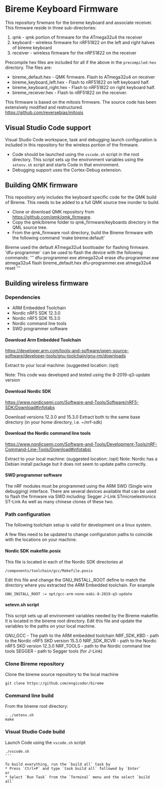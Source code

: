 # Bireme Keyboard Firmware
This repository firwmare for the bireme keyboard and associate receiver. This firmware reside in three sub-directories:

1. qmk      - qmk portion of firmware for the ATmega32u4 the receiver
1. keyboard - wireless firmware for nRF51822 on the left and right halves of bireme keyboard
1. receiver - wireless firmware for the nRF51822 on the receiver

Precompile hex files are included for all if the above in the `precompiled-hex` directory. The files are:
* bireme_default.hex        - QMK firmware. Flash to ATmega32u4 on receiver
* bireme_keyboard_left.hex  - Flash to nRF51822 on left keyboard half.
* bireme_keyboard_right.hex - Flash to nRF51822 on right keyboard half.
* bireme_receiver.hex       - Flash to nRF51822 on the receiver.

This firmware is based on the mitosis firmware. The source code has been extensively modified and restructured.
https://github.com/reversebias/mitosis

## Visual Studio Code support
Visual Studio Code workspace, task and debugging launch configuration is included in this repository for the wireless portion of the firmware. 
* Code should be launched using the `vscode.sh` script in the root directory. This script sets up the environment variables using the `setenv.sh` script and starts Code in that environment. 
* Debugging support uses the Cortex-Debug extension.  

## Building QMK firmware

This repository only includes the keyboard specific code for the QMK build of Bireme. This needs to be added to a full 
QMK source tree inorder to build. 

* Clone or download QMK repository from https://github.com/qmk/qmk_firmware.
* Copy the qmk/bireme folder to qmk_firmware/keyboards directory in the QML source tree.
* From the qmk_firmware root directory, build the Bireme firmware with the following command
    'make bireme:default'

Bireme used the default ATmega32u4 bootloader for flashing firmware. 'dfu-programmer` can be used to flash the device with the following commands:
'''
dfu-programmer.exe atmega32u4 erase
dfu-programmer.exe atmega32u4 flash bireme_default.hex
dfu-programmer.exe atmega32u4 reset
'''

## Building wireless firmware

### Dependencies

* ARM Embedded Toolchain
* Nordic nRF5 SDK 12.3.0
* Nordic nRF5 SDK 15.3.0
* Nordic command line tools
* SWD programmer software

#### Download Arm Embedded Toolchain

https://developer.arm.com/tools-and-software/open-source-software/developer-tools/gnu-toolchain/gnu-rm/downloads

Extract to your local machine: (suggested location: /opt)

Note: This code was developed and tested using the 8-2019-q3-update version

#### Download Nordic SDK 

https://www.nordicsemi.com/Software-and-Tools/Software/nRF5-SDK/Download#infotabs

Download versions 12.3.0 and 15.3.0
Extract both to the same base directory (in your home directory, i.e. ~/nrf-sdk)

#### Download the Nordic command line tools

https://www.nordicsemi.com/Software-and-Tools/Development-Tools/nRF-Command-Line-Tools/Download#infotabs\

Extract to your local machine: (suggested location: /opt)
Note: Nordic has a Debian install package but it does not seem to update paths correctly.

#### SWD programmer software

The nRF modules must be programmed using the ARM SWD (Single wire debugging) interface. 
There are several devices available that can be used to flash the firmware via SWD including:
Segger J-Link
STmicroelextronics ST-Link
As well as many chinese clones of these two.

### Path configuration
The following toolchain setup is valid for development on a linux system.

A few files need to be updated to change configuration paths to coincide with the locations on your machine.

#### Nordic SDK makefile.posix
This file is located in each of the Nordic SDK directories at 
```
/components/toolchain/gcc/Makefile.posix
```
Edit this file and change the GNU_INSTALL_ROOT define to match the directory where you extracted the ARM Embedded toolchain. For example

```
GNU_INSTALL_ROOT := opt/gcc-arm-none-eabi-8-2019-q3-update
```

#### setevn.sh script
This script sets up all environment variables needed by the Bireme makefile. It is located in the bireme root directory. Edit this file and update the variables to the paths on your local machine.

  GNU_GCC       - The path to the ARM embedded toolchain
  NRF_SDK_KBD   - path to the Nordic nRF5 SKD version 15.3.0 
  NRF_SDK_RCVR  - path to the Nordic nRF5 SKD version 12.3.0 
  NRF_TOOLS     - path to the Nordic command line tools
  SEGGER        - path to Segger tools (for J-Link)


### Clone Bireme repository

Clone the bireme source repository to the local machine
```
git clone https://github.com/engicoder/bireme
```

### Command line build
From the bireme root directory:

```
. ./setenv.sh
make
```

### Visual Studio Code build
Launch Code using the `vscode.sh` script
```
./vscode.sh
'''

To build everything, run the `build all` task by 
* Press `Ctrl+P` and type `task build all` followed by `Enter`
or 
* Select `Run Task` from the `Terminal` menu and the select `build all`


























